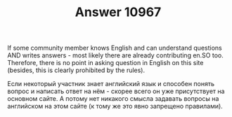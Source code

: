 ﻿---
title: "Answer 10967"
se.owner.user_id: 178779
se.owner.display_name: "Pavel Mayorov"
se.owner.link: "https://ru.meta.stackoverflow.com/users/178779/pavel-mayorov"
se.answer_id: 10967
se.question_id: 10963
se.post_type: answer
se.is_accepted: False
---
<p>If some community member knows English and can understand questions AND writes answers - most likely there are already contributing en.SO too. Therefore, there is no point in asking question in English on this site (besides, this is clearly prohibited by the rules).</p>
<p>Если некоторый участник знает английский язык и способен понять вопрос и написать ответ на нём - скорее всего он уже присутствует на основном сайте. А потому нет никакого смысла задавать вопросы на английском на этом сайте (к тому же это явно запрещено правилами).</p>
